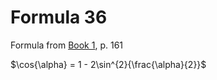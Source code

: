# Formula 36

Formula from [Book 1](../../Buch1.md), p. 161

$\cos{\alpha} = 1 - 2\sin^{2}{\frac{\alpha}{2}}$
